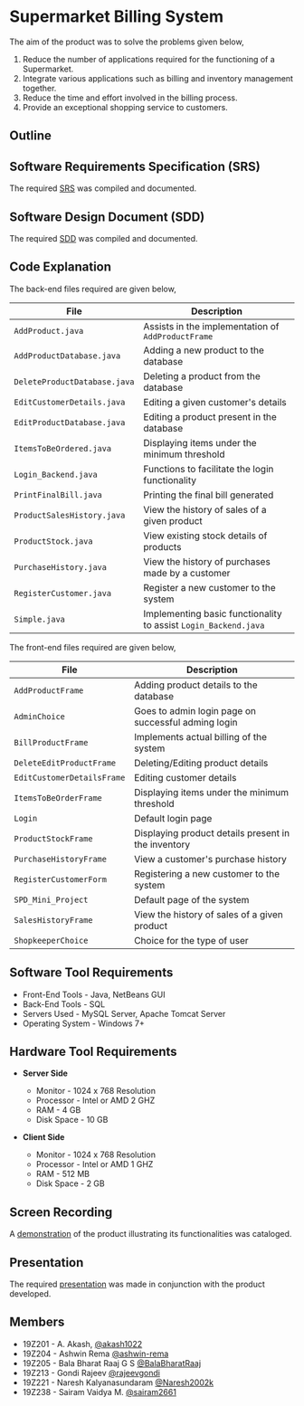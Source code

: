 # Supermarket Billing System

The aim of the product was to solve the problems given below,

1. Reduce the number of applications required for the functioning of a Supermarket.
2. Integrate various applications such as billing and inventory management together. 
3. Reduce the time and effort involved in the billing process.
4. Provide an exceptional shopping service to customers. 

## Outline

## Software Requirements Specification (SRS)

The required [SRS](https://drive.google.com/file/d/15LTfXxsUyi1bItV58iJGIOlT4cIogAq4/view?usp=sharing) was compiled and documented.

## Software Design Document (SDD)

The required [SDD](https://github.com/BalaBharatRaaj/mini-project) was compiled and documented.

## Code Explanation

The back-end files required are given below,

| File | Description |
| --- | --- |
| `AddProduct.java` | Assists in the implementation of `AddProductFrame` |
| `AddProductDatabase.java` | Adding a new product to the database |
| `DeleteProductDatabase.java` | Deleting a product from the database |
| `EditCustomerDetails.java` | Editing a given customer's details |
| `EditProductDatabase.java` | Editing a product present in the database |
| `ItemsToBeOrdered.java` | Displaying items under the minimum threshold |
| `Login_Backend.java` | Functions to facilitate the login functionality |
| `PrintFinalBill.java` | Printing the final bill generated |
| `ProductSalesHistory.java` | View the history of sales of a given product |
| `ProductStock.java` | View existing stock details of products |
| `PurchaseHistory.java` | View the history of purchases made by a customer |
| `RegisterCustomer.java` | Register a new customer to the system |
| `Simple.java` | Implementing basic functionality to assist `Login_Backend.java`  |

The front-end files required are given below,

| File | Description |
| --- | --- |
| `AddProductFrame` | Adding product details to the database|
| `AdminChoice` | Goes to admin login page on successful adming login |
| `BillProductFrame` | Implements actual billing of the system |
| `DeleteEditProductFrame` | Deleting/Editing product details |
| `EditCustomerDetailsFrame` | Editing customer details|
| `ItemsToBeOrderFrame` | Displaying items under the minimum threshold |
| `Login` | Default login page |
| `ProductStockFrame` | Displaying product details present in the inventory |
| `PurchaseHistoryFrame` | View a customer's purchase history |
| `RegisterCustomerForm` | Registering a new customer to the system |
| `SPD_Mini_Project` | Default page of the system |
| `SalesHistoryFrame` | View the history of sales of a given product |
| `ShopkeeperChoice` | Choice for the type of user |

## Software Tool Requirements

- Front-End Tools - Java, NetBeans GUI 
- Back-End Tools - SQL
- Servers Used - MySQL Server, Apache Tomcat Server
- Operating System - Windows 7+


## Hardware Tool Requirements
- **Server Side**
   - Monitor - 1024 x 768 Resolution
   - Processor - Intel or AMD 2 GHZ
   - RAM - 4 GB
   - Disk Space - 10 GB

- **Client Side**
   - Monitor - 1024 x 768 Resolution
   - Processor - Intel or AMD 1 GHZ
   - RAM - 512 MB
   - Disk Space - 2 GB

## Screen Recording

A [demonstration](https://drive.google.com/file/d/1OPzOpbA6omLGcQaeNYxzhxE-9efFpJJT/view?usp=sharing) of the product illustrating its functionalities was cataloged.  

## Presentation

The required [presentation](https://www.canva.com/design/DAEvUs-ohco/dKStZOIH04M2_h8GHAJ78Q/view?utm_content=DAEvUs-ohco&utm_campaign=designshare&utm_medium=link&utm_source=publishpresent) was made in conjunction with the product developed.

## Members

- 19Z201   -  A. Akash, [@akash1022](https://github.com/akash1022)
- 19Z204   -  Ashwin Rema [@ashwin-rema](https://github.com/ashwin-rema)
- 19Z205   -  Bala Bharat Raaj G S [@BalaBharatRaaj](https://github.com/BalaBharatRaaj/)
- 19Z213   -  Gondi Rajeev [@rajeevgondi](https://github.com/rajeevgondi)
- 19Z221   -  Naresh Kalyanasundaram [@Naresh2002k](https://github.com/Naresh2002k)
- 19Z238   -  Sairam Vaidya M. [@sairam2661](https://github.com/sairam2661/)
